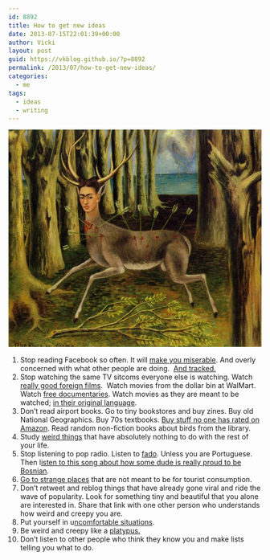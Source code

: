 ```yaml
---
id: 8892
title: How to get new ideas
date: 2013-07-15T22:01:39+00:00
author: Vicki
layout: post
guid: https://vkblog.github.io/?p=8892
permalink: /2013/07/how-to-get-new-ideas/
categories:
  - me
tags:
  - ideas
  - writing
---
```

[<img class="aligncenter size-medium wp-image-8893" alt="fridakthe-little-deer" src="https://raw.githubusercontent.com/vkblog/vkblog.github.io/master/public/img/2013/07/fridakthe-little-deer-580x433.jpg" width="580" height="433" />](https://raw.githubusercontent.com/vkblog/vkblog.github.io/master/public/img/2013/07/fridakthe-little-deer.jpg)

  1. Stop reading Facebook so often. It will <a href="https://vkblog.github.io/2013/03/the-banality-of-evil-on-facebook/" target="_blank">make you miserable</a>. And overly concerned with what other people are doing.  <a href="http://actualfacebookgraphsearches.tumblr.com/" target="_blank">And tracked. </a>
  2. Stop watching the same TV sitcoms everyone else is watching. Watch <a href="http://www.imdb.com/title/tt1821480/" target="_blank">really good foreign films</a>.  Watch movies from the dollar bin at WalMart. Watch <a href="http://www.reddit.com/r/documentaries/" target="_blank">free documentaries</a>. Watch movies as they are meant to be watched; <a href="http://www.imdb.com/title/tt1132620/" target="_blank">in their original language</a>.
  3. Don&#8217;t read airport books. Go to tiny bookstores and buy zines. Buy old National Geographics. Buy 70s textbooks. <a href="http://www.amazon.com/Highland-Regiment-Mesopotamia-1916-1917-ebook/dp/B0082QWRBO/ref=sr_1_5?s=books&ie=UTF8&qid=1373938788&sr=1-5&keywords=mesopotamia+free" target="_blank">Buy stuff no one has rated on Amazon</a>. Read random non-fiction books about birds from the library.
  4. Study <a href="https://www.coursera.org/course/improvisation" target="_blank">weird things</a> that have absolutely nothing to do with the rest of your life.
  5. Stop listening to pop radio. Listen to <a href="http://www.last.fm/tag/fado" target="_blank">fado</a>. Unless you are Portuguese. Then l<a href="https://www.youtube.com/watch?v=dfXg3lJQGwk" target="_blank">isten to this song about how some dude is really proud to be Bosnian</a>.
  6. <a href="https://en.wikipedia.org/wiki/Centralia,_Pennsylvania" target="_blank">Go to strange places</a> that are not meant to be for tourist consumption.
  7. Don&#8217;t retweet and reblog things that have already gone viral and ride the wave of popularity. Look for something tiny and beautiful that you alone are interested in. Share that link with one other person who understands how weird and creepy you are.
  8. Put yourself in u<a href="https://vkblog.github.io/2013/05/i-am-calling-bullshit-on-italian-breakfast/" target="_blank">ncomfortable situations</a>.
  9. Be weird and creepy like a <a href="https://www.youtube.com/watch?v=5AkCcPDHLHA" target="_blank">platypus. </a>
 10. Don&#8217;t listen to other people who think they know you and make lists telling you what to do.